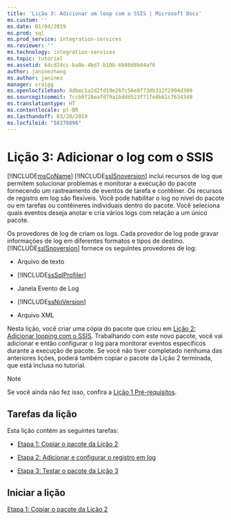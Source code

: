 ```yaml
---
title: 'Lição 3: Adicionar um loop com o SSIS | Microsoft Docs'
ms.custom: ''
ms.date: 01/04/2019
ms.prod: sql
ms.prod_service: integration-services
ms.reviewer: ''
ms.technology: integration-services
ms.topic: tutorial
ms.assetid: 64cd24cc-ba8e-4bd7-b10b-6b80d8b04af6
author: janinezhang
ms.author: janinez
manager: craigg
ms.openlocfilehash: 4dbec1a2d2fd19e26fc56e8f73db312f2994d300
ms.sourcegitcommit: 7ccb8f28eafd79a1bddd523f71fe8b61c7634349
ms.translationtype: HT
ms.contentlocale: pt-BR
ms.lasthandoff: 03/20/2019
ms.locfileid: "58270896"
---
```

# <a name="lesson-3-add-logging-with-ssis"></a>Lição 3: Adicionar o log com o SSIS

[!INCLUDE[msCoName](../includes/msconame-md.md)] [!INCLUDE[ssISnoversion](../includes/ssisnoversion-md.md)] inclui recursos de log que permitem solucionar problemas e monitorar a execução do pacote fornecendo um rastreamento de eventos de tarefa e contêiner. Os recursos de registro em log são flexíveis. Você pode habilitar o log no nível do pacote ou em tarefas ou contêineres individuais dentro do pacote. Você seleciona quais eventos deseja anotar e cria vários logs com relação a um único pacote.  
  
Os provedores de log de criam os logs. Cada provedor de log pode gravar informações de log em diferentes formatos e tipos de destino. [!INCLUDE[ssISnoversion](../includes/ssisnoversion-md.md)] fornece os seguintes provedores de log:  
  
-   Arquivo de texto  
  
-   [!INCLUDE[ssSqlProfiler](../includes/sssqlprofiler-md.md)]  
  
-   Janela Evento de Log  
  
-   [!INCLUDE[ssNoVersion](../includes/ssnoversion-md.md)]  
  
-   Arquivo XML  
  
Nesta lição, você criar uma cópia do pacote que criou em [Lição 2: Adicionar looping com o SSIS](../integration-services/lesson-2-adding-looping-with-ssis.md). Trabalhando com este novo pacote, você vai adicionar e então configurar o log para monitorar eventos específicos durante a execução de pacote. Se você não tiver completado nenhuma das anteriores lições, poderá também copiar o pacote da Lição 2 terminada, que está inclusa no tutorial.  

> [!NOTE]
> Se você ainda não fez isso, confira a [Lição 1 Pré-requisitos](../integration-services/lesson-1-create-a-project-and-basic-package-with-ssis.md#prerequisites).

## <a name="lesson-tasks"></a>Tarefas da lição  
Esta lição contém as seguintes tarefas:  
  
-   [Etapa 1: Copiar o pacote da Lição 2](../integration-services/lesson-3-1-copying-the-lesson-2-package.md)  
  
-   [Etapa 2: Adicionar e configurar o registro em log](../integration-services/lesson-3-2-adding-and-configuring-logging.md)  
  
-   [Etapa 3: Testar o pacote da Lição 3](../integration-services/lesson-3-3-testing-the-lesson-3-tutorial-package.md)  
  
## <a name="start-the-lesson"></a>Iniciar a lição  
[Etapa 1: Copiar o pacote da Lição 2](../integration-services/lesson-3-1-copying-the-lesson-2-package.md)  
  
